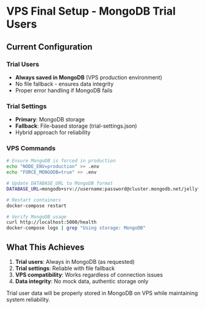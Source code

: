 # VPS Final Setup - MongoDB Trial Users

## Current Configuration

### Trial Users
- **Always saved in MongoDB** (VPS production environment)
- No file fallback - ensures data integrity
- Proper error handling if MongoDB fails

### Trial Settings  
- **Primary**: MongoDB storage
- **Fallback**: File-based storage (trial-settings.json)
- Hybrid approach for reliability

### VPS Commands

```bash
# Ensure MongoDB is forced in production
echo "NODE_ENV=production" >> .env
echo "FORCE_MONGODB=true" >> .env

# Update DATABASE_URL to MongoDB format
DATABASE_URL=mongodb+srv://username:password@cluster.mongodb.net/jellyfin_signup

# Restart containers
docker-compose restart

# Verify MongoDB usage
curl http://localhost:5000/health
docker-compose logs | grep "Using storage: MongoDB"
```

## What This Achieves

1. **Trial users**: Always in MongoDB (as requested)
2. **Trial settings**: Reliable with file fallback
3. **VPS compatibility**: Works regardless of connection issues
4. **Data integrity**: No mock data, authentic storage only

Trial user data will be properly stored in MongoDB on VPS while maintaining system reliability.